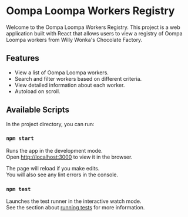 # Oompa Loompa Workers Registry

Welcome to the Oompa Loompa Workers Registry.
This project is a web application built with React that allows users to view a registry of Oompa Loompa workers from Willy Wonka's Chocolate Factory.

## Features

- View a list of Oompa Loompa workers.
- Search and filter workers based on different criteria.
- View detailed information about each worker.
- Autoload on scroll.

## Available Scripts

In the project directory, you can run:

### `npm start`

Runs the app in the development mode.\
Open [http://localhost:3000](http://localhost:3000) to view it in the browser.

The page will reload if you make edits.\
You will also see any lint errors in the console.

### `npm test`

Launches the test runner in the interactive watch mode.\
See the section about [running tests](https://facebook.github.io/create-react-app/docs/running-tests) for more information.


